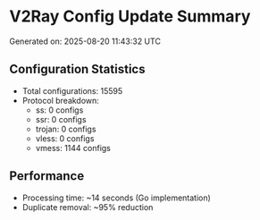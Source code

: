 # V2Ray Config Update Summary
Generated on: 2025-08-20 11:43:32 UTC

## Configuration Statistics
- Total configurations: 15595
- Protocol breakdown:
  - ss: 0 configs
  - ssr: 0 configs
  - trojan: 0 configs
  - vless: 0 configs
  - vmess: 1144 configs

## Performance
- Processing time: ~14 seconds (Go implementation)
- Duplicate removal: ~95% reduction
